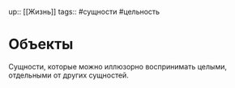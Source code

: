 up:: [[Жизнь]]
tags:: #сущности #цельность

# Объекты

Сущности, которые можно иллюзорно воспринимать целыми, отдельными от других сущностей.